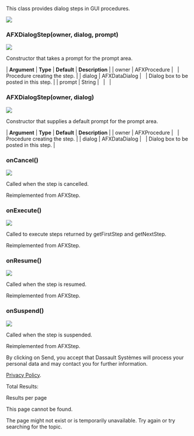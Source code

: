 This class provides dialog steps in GUI procedures.

![](https://help.3ds.com/2023/English/DSSIMULIA_Established/SIMACAERefImages/gui-afxdialogstep.png)

### AFXDialogStep(owner, dialog, prompt)  
![](https://help.3ds.com/2023/English/DSSIMULIA_Established/IconsReference/butix_top_wline.png)

Constructor that takes a prompt for the prompt area.

| **Argument** | **Type** | **Default** | **Description** |
| owner | AFXProcedure |   | Procedure creating the step. |
| dialog | AFXDataDialog |   | Dialog box to be posted in this step. |
| prompt | String |   |   |

### AFXDialogStep(owner, dialog)  
![](https://help.3ds.com/2023/English/DSSIMULIA_Established/IconsReference/butix_top_wline.png)

Constructor that supplies a default prompt for the prompt area.

| **Argument** | **Type** | **Default** | **Description** |
| owner | AFXProcedure |   | Procedure creating the step. |
| dialog | AFXDataDialog |   | Dialog box to be posted in this step. |

### onCancel()  
![](https://help.3ds.com/2023/English/DSSIMULIA_Established/IconsReference/butix_top_wline.png)

Called when the step is cancelled.

Reimplemented from AFXStep.

### onExecute()  
![](https://help.3ds.com/2023/English/DSSIMULIA_Established/IconsReference/butix_top_wline.png)

Called to execute steps returned by getFirstStep and getNextStep.

Reimplemented from AFXStep.

### onResume()  
![](https://help.3ds.com/2023/English/DSSIMULIA_Established/IconsReference/butix_top_wline.png)

Called when the step is resumed.

Reimplemented from AFXStep.

### onSuspend()  
![](https://help.3ds.com/2023/English/DSSIMULIA_Established/IconsReference/butix_top_wline.png)

Called when the step is suspended.

Reimplemented from AFXStep.

By clicking on Send, you accept that Dassault Systèmes will process your personal data and may contact you for further information.

[Privacy Policy](https://www.3ds.com/privacy-policy).

Total Results:

Results per page

This page cannot be found.

The page might not exist or is temporarily unavailable. Try again or try searching for the topic.
